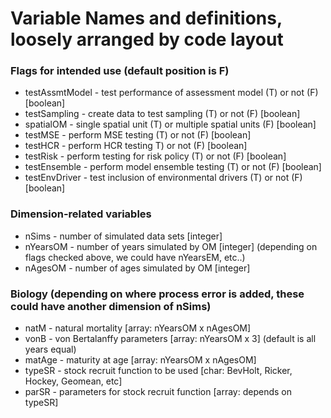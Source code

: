 # Variable Names and definitions, loosely arranged by code layout

### Flags for intended use (default position is F)
+ testAssmtModel - test performance of assessment model (T) or not (F) [boolean]
+ testSampling - create data to test sampling (T) or not (F)  [boolean]
+ spatialOM - single spatial unit (T) or multiple spatial units (F)  [boolean]
+ testMSE - perform MSE testing (T) or not (F)  [boolean]
+ testHCR - perform HCR testing T) or not (F)  [boolean]
+ testRisk - perform testing for risk policy (T) or not (F)  [boolean]
+ testEnsemble - perform model ensemble testing (T) or not (F)  [boolean]
+ testEnvDriver - test inclusion of environmental drivers (T) or not (F)  [boolean]

### Dimension-related variables
+ nSims - number of simulated data sets  [integer]
+ nYearsOM - number of years simulated by OM [integer] (depending on flags checked above, we could have nYearsEM, etc..)
+ nAgesOM - number of ages simulated by OM [integer]


### Biology (depending on where process error is added, these could have another dimension of nSims)
+ natM - natural mortality [array: nYearsOM x nAgesOM]
+ vonB - von Bertalanffy parameters [array: nYearsOM x 3] (default is all years equal)
+ matAge - maturity at age [array: nYearsOM x nAgesOM]
+ typeSR - stock recruit function to be used [char: BevHolt, Ricker, Hockey, Geomean, etc]
+ parSR - parameters for stock recruit function [array: depends on typeSR]

